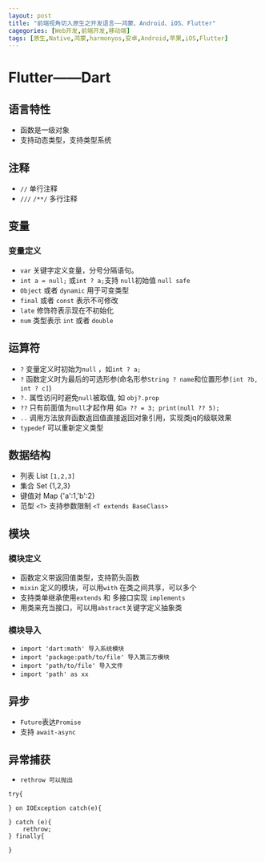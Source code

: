 ```yaml
---
layout: post
title: "前端视角切入原生之开发语言——鸿蒙、Android、iOS、Flutter"
cagegories: [Web开发,前端开发,移动端]
tags: [原生,Native,鸿蒙,harmonyos,安卓,Android,苹果,iOS,Flutter]
---
```




# Flutter——Dart

## 语言特性

- 函数是一级对象
- 支持动态类型，支持类型系统

## 注释

- `//` 单行注释
- `///`  `/**/`  多行注释

## 变量

### 变量定义

- `var` 关键字定义变量，分号分隔语句。
- `int a = null;` 或`int ? a;`支持 `null`初始值 `null safe`
- `Object` 或者 `dynamic`  用于可变类型
- `final` 或者 `const` 表示不可修改
- `late` 修饰符表示现在不初始化
- `num` 类型表示 `int` 或者 `double`



## 运算符

- `?`  变量定义时初始为`null` ，如`int ? a;`
- `?` 函数定义时为最后的可选形参(命名形参`String ? name`和位置形参`[int ?b, int ? c]`)
- `?.` 属性访问时避免`null`被取值, 如 `obj?.prop`
- `??` 只有前面值为`null`才起作用 如`a ?? = 3; print(null ?? 5);`
- `..` 调用方法放弃函数返回值直接返回对象引用，实现类jq的级联效果
- `typedef` 可以重新定义类型



## 数据结构

- 列表 List `[1,2,3]`
- 集合 Set {1,2,3}
- 键值对 Map {'a':1,'b':2}
- 范型 `<T>` 支持参数限制 `<T extends BaseClass>`



## 模块

### 模块定义

- 函数定义带返回值类型，支持箭头函数
- `mixin` 定义的模块，可以用`with` 在类之间共享，可以多个
- 支持类单继承使用`extends` 和 多接口实现 `implements`
- 用类来充当接口，可以用`abstract`关键字定义抽象类

### 模块导入

- `import 'dart:math' 导入系统模块`
- `import 'package:path/to/file' 导入第三方模块`
- `import 'path/to/file' 导入文件`
- `import 'path' as xx`



## 异步

- `Future`表达`Promise`
- 支持 `await-async`



## 异常捕获

- `rethrow 可以抛出`

```
try{

} on IOException catch(e){

} catch (e){
	rethrow;
} finally{

}
```

